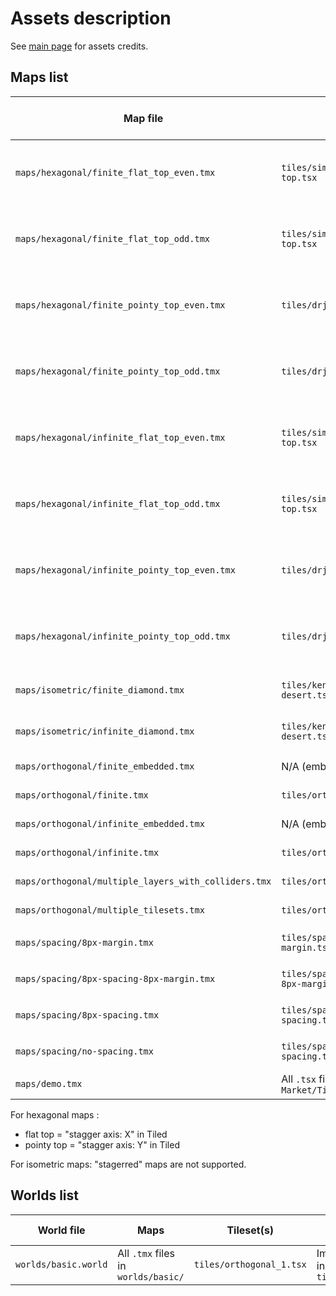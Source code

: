 # Assets description

See [main page](../README.md) for assets credits.

## Maps list

| Map file | Tileset(s) | Asset(s) | Map type | Objects in map ? |
|----------|------------|----------|----------|------------------|
| `maps/hexagonal/finite_flat_top_even.tmx` | `tiles/simple hex flat top.tsx` | Images collection in `tiles/simple hex flat top/` | Finite hexagonal flat top (even index) | Yes |
| `maps/hexagonal/finite_flat_top_odd.tmx` | `tiles/simple hex flat top.tsx` | Images collection in `tiles/simple hex flat top/` | Finite hexagonal flat top (odd index) | Yes |
| `maps/hexagonal/finite_pointy_top_even.tmx` | `tiles/drjamgo_hex_16x16.tsx` | Tileset image in `tiles/drjamgo_hex_16x16.png` | Finite hexagonal pointy top (even index) | Yes |
| `maps/hexagonal/finite_pointy_top_odd.tmx` | `tiles/drjamgo_hex_16x16.tsx` | Tileset image in `tiles/drjamgo_hex_16x16.png` | Finite hexagonal pointy top (odd index) | Yes |
| `maps/hexagonal/infinite_flat_top_even.tmx` | `tiles/simple hex flat top.tsx` | Images collection in `tiles/simple hex flat top/` | Infinite hexagonal flat top (even index) | Yes |
| `maps/hexagonal/infinite_flat_top_odd.tmx` | `tiles/simple hex flat top.tsx` | Images collection in `tiles/simple hex flat top/` | Infinite hexagonal flat top (odd index) | Yes |
| `maps/hexagonal/infinite_pointy_top_even.tmx` | `tiles/drjamgo_hex_16x16.tsx` | Tileset image in `tiles/drjamgo_hex_16x16.png` | Infinite hexagonal pointy top (even index) | Yes |
| `maps/hexagonal/infinite_pointy_top_odd.tmx` | `tiles/drjamgo_hex_16x16.tsx` | Tileset image in `tiles/drjamgo_hex_16x16.png` | Infinite hexagonal pointy top (odd index) | Yes |
| `maps/isometric/finite_diamond.tmx` | `tiles/kenney-sketch-desert.tsx` | Images collection in `tiles/kenney-sketch-desert/` | Finite diamond isometric | Yes |
| `maps/isometric/infinite_diamond.tmx` | `tiles/kenney-sketch-desert.tsx` | Images collection in `tiles/kenney-sketch-desert/` | Infinite diamond isometric | Yes |
| `maps/orthogonal/finite_embedded.tmx` | N/A (embedded in map) | Images collection in `tiles/orthogonal/` | Finite orthogonal | No |
| `maps/orthogonal/finite.tmx` | `tiles/orthogonal_1.tsx` | Images collection in `tiles/orthogonal/` | Finite orthogonal | No |
| `maps/orthogonal/infinite_embedded.tmx` | N/A (embedded in map) | Images collection in `tiles/orthogonal/` | Infinite orthogonal | No |
| `maps/orthogonal/infinite.tmx` | `tiles/orthogonal_1.tsx` | Images collection in `tiles/orthogonal/` | Infinite orthogonal | No |
| `maps/orthogonal/multiple_layers_with_colliders.tmx` | `tiles/orthogonal_1.tsx` | Images collection in `tiles/orthogonal/` | Finite orthogonal | Yes |
| `maps/orthogonal/multiple_tilesets.tmx` | `tiles/orthogonal_1.tsx` | Images collection in `tiles/orthogonal/` | Finite orthogonal | Yes |
| `maps/spacing/8px-margin.tmx` | `tiles/spacing/8px-margin.tsx` | Tileset image `tiles/spacing/8px-margin.png` | Finite orthogonal | No |
| `maps/spacing/8px-spacing-8px-margin.tmx` | `tiles/spacing/8px-spacing-8px-margin.tsx` | Tileset image `tiles/spacing/8px-spacing-8px-margin.png` | Finite orthogonal | No |
| `maps/spacing/8px-spacing.tmx` | `tiles/spacing/8px-spacing.tsx` | Tileset image `tiles/spacing/8px-spacing.png` | Finite orthogonal | No |
| `maps/spacing/no-spacing.tmx` | `tiles/spacing/no-spacing.tsx` | Tileset image `tiles/spacing/no-spacing.png` | Finite orthogonal | No |
| `maps/demo.tmx` | All `.tsx` files in `Magic Market/Tilesets/` | Tileset images in `Magic Market/Art/` | Finite orthogonal | Yes |

For hexagonal maps :

- flat top = "stagger axis: X" in Tiled
- pointy top = "stagger axis: Y" in Tiled

For isometric maps: "stagerred" maps are not supported.

## Worlds list

| World file | Maps | Tileset(s) | Asset(s) | World type |
|------------|------|------------|----------|------------|
| `worlds/basic.world` | All `.tmx` files in `worlds/basic/` | `tiles/orthogonal_1.tsx` | Images collection in `tiles/orthogonal/` | Orthogonal |

